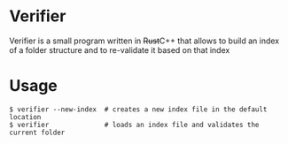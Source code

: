 # Verifier
Verifier is a small program written in ~~Rust~~C++ that allows to build an index of a folder structure and to re-validate it based on that index

# Usage
```shell
$ verifier --new-index  # creates a new index file in the default location
$ verifier              # loads an index file and validates the current folder
```
